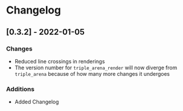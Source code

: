 # Changelog

## [0.3.2] - 2022-01-05

### Changes
- Reduced line crossings in renderings
- The version number for `triple_arena_render` will now diverge from `triple_arena` because of how
  many more changes it undergoes

### Additions
- Added Changelog